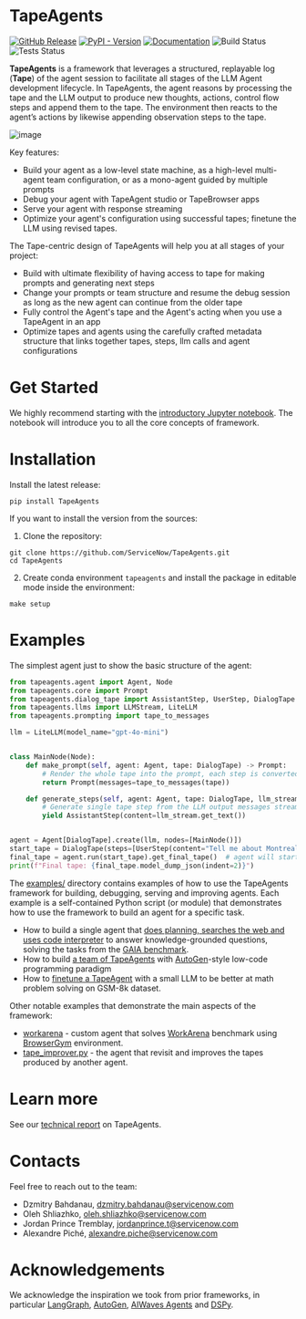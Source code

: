 # TapeAgents

[![GitHub Release](https://img.shields.io/github/v/release/ServiceNow/TapeAgents?logo=bookstack&logoColor=white)](https://github.com/ServiceNow/TapeAgents/releases)
[![PyPI - Version](https://img.shields.io/pypi/v/TapeAgents?logo=pypi&logoColor=white)](https://pypi.org/project/TapeAgents/)
[![Documentation](https://img.shields.io/badge/MkDocs-Documentation-blue?logo=materialformkdocs&logoColor=white)](https://servicenow.github.io/TapeAgents/)
![Build Status](https://github.com/ServiceNow/TapeAgents/actions/workflows/build.yml/badge.svg)
![Tests Status](https://github.com/ServiceNow/TapeAgents/actions/workflows/python-tests.yml/badge.svg)



**TapeAgents** is a framework that leverages a structured, replayable log (**Tape**) of the agent session to facilitate all stages of the LLM Agent development lifecycle. In TapeAgents, the agent reasons by processing the tape and the LLM output to produce new thoughts, actions, control flow steps and append them to the tape. The environment then reacts to the agent’s actions by likewise appending observation steps to the tape.

![image](https://github.com/ServiceNow/TapeAgents/raw/main/assets/overview.png)


Key features:
- Build your agent as a low-level state machine, as a high-level multi-agent team configuration, or as a mono-agent guided by multiple prompts
- Debug your agent with TapeAgent studio or TapeBrowser apps
- Serve your agent with response streaming
- Optimize your agent's configuration using successful tapes; finetune the LLM using revised tapes.

The Tape-centric design of TapeAgents will help you at all stages of your project:
- Build with ultimate flexibility of having access to tape for making prompts and generating next steps
- Change your prompts or team structure and resume  the debug session as long as the new agent can continue from the older tape
- Fully control the Agent's tape and the Agent's acting when you use a TapeAgent in an app
- Optimize tapes and agents using the carefully crafted metadata structure that links together tapes, steps, llm calls and agent configurations

# Get Started

We highly recommend starting with the [introductory Jupyter notebook](https://github.com/ServiceNow/TapeAgents/blob/main/intro.ipynb). The notebook will introduce you to all the core concepts of framework. 

# Installation
Install the latest release:
```
pip install TapeAgents
```

If you want to install the version from the sources:
1. Clone the repository:
```
git clone https://github.com/ServiceNow/TapeAgents.git
cd TapeAgents
```

2. Create conda environment `tapeagents` and install the package in editable mode inside the environment:
```
make setup
```

# Examples
The simplest agent just to show the basic structure of the agent:
```python
from tapeagents.agent import Agent, Node
from tapeagents.core import Prompt
from tapeagents.dialog_tape import AssistantStep, UserStep, DialogTape
from tapeagents.llms import LLMStream, LiteLLM
from tapeagents.prompting import tape_to_messages

llm = LiteLLM(model_name="gpt-4o-mini")


class MainNode(Node):
    def make_prompt(self, agent: Agent, tape: DialogTape) -> Prompt:
        # Render the whole tape into the prompt, each step is converted to message
        return Prompt(messages=tape_to_messages(tape))

    def generate_steps(self, agent: Agent, tape: DialogTape, llm_stream: LLMStream):
        # Generate single tape step from the LLM output messages stream.
        yield AssistantStep(content=llm_stream.get_text())


agent = Agent[DialogTape].create(llm, nodes=[MainNode()])
start_tape = DialogTape(steps=[UserStep(content="Tell me about Montreal in 3 sentences")])
final_tape = agent.run(start_tape).get_final_tape()  # agent will start executing the first node
print(f"Final tape: {final_tape.model_dump_json(indent=2)}")
```

The [examples/](https://github.com/ServiceNow/TapeAgents/tree/main/examples) directory contains examples of how to use the TapeAgents framework for building, debugging, serving and improving agents. Each example is a self-contained Python script (or module) that demonstrates how to use the framework to build an agent for a specific task.

- How to build a single agent that [does planning, searches the web and uses code interpreter](https://github.com/ServiceNow/TapeAgents/tree/main/examples/gaia_agent) to answer knowledge-grounded questions, solving the tasks from the [GAIA benchmark](https://huggingface.co/spaces/gaia-benchmark/leaderboard).
- How to build [a team of TapeAgents](https://github.com/ServiceNow/TapeAgents/tree/main/examples/data_science) with [AutoGen](https://github.com/microsoft/autogen)-style low-code programming paradigm
- How to [finetune a TapeAgent](https://github.com/ServiceNow/TapeAgents/tree/main/examples/gsm8k_tuning) with a small LLM to be better at math problem solving on GSM-8k dataset.


Other notable examples that demonstrate the main aspects of the framework:
- [workarena](https://github.com/ServiceNow/TapeAgents/tree/main/examples/workarena) - custom agent that solves [WorkArena](https://github.com/ServiceNow/WorkArena) benchmark using [BrowserGym](https://github.com/ServiceNow/BrowserGym) environment.
- [tape_improver.py](https://github.com/ServiceNow/TapeAgents/tree/main/examples/tape_improver) - the agent that revisit and improves the tapes produced by another agent.


# Learn more 

See our [technical report](https://www.servicenow.com/research/TapeAgentsFramework.pdf) on TapeAgents.

# Contacts

Feel free to reach out to the team:
- Dzmitry Bahdanau, dzmitry.bahdanau@servicenow.com
- Oleh Shliazhko, oleh.shliazhko@servicenow.com
- Jordan Prince Tremblay, jordanprince.t@servicenow.com
- Alexandre Piché, alexandre.piche@servicenow.com

# Acknowledgements

We acknowledge the inspiration we took from prior frameworks, in particular [LangGraph](https://github.com/langchain-ai/langgraph), [AutoGen](https://github.com/microsoft/autogen), [AIWaves Agents](https://github.com/aiwaves-cn/agents) and [DSPy](https://github.com/stanfordnlp/dspy).


